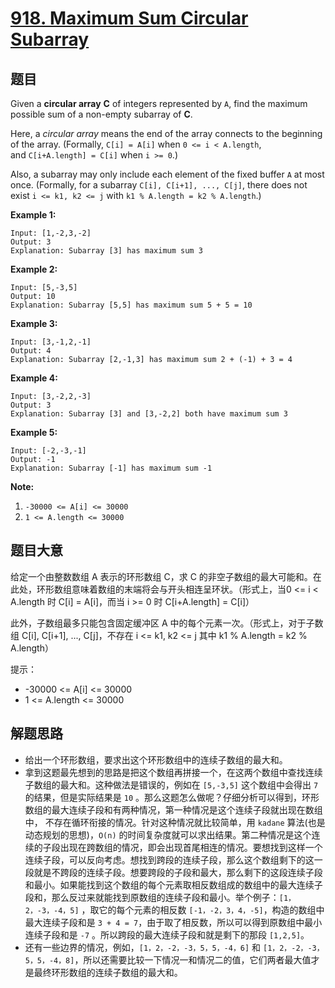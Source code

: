 # [918. Maximum Sum Circular Subarray](https://leetcode.com/problems/maximum-sum-circular-subarray/)


## 题目

Given a **circular array** **C** of integers represented by `A`, find the maximum possible sum of a non-empty subarray of **C**.

Here, a *circular array* means the end of the array connects to the beginning of the array. (Formally, `C[i] = A[i]` when `0 <= i < A.length`, and `C[i+A.length] = C[i]` when `i >= 0`.)

Also, a subarray may only include each element of the fixed buffer `A` at most once. (Formally, for a subarray `C[i], C[i+1], ..., C[j]`, there does not exist `i <= k1, k2 <= j` with `k1 % A.length = k2 % A.length`.)

**Example 1:**

    Input: [1,-2,3,-2]
    Output: 3
    Explanation: Subarray [3] has maximum sum 3

**Example 2:**

    Input: [5,-3,5]
    Output: 10
    Explanation: Subarray [5,5] has maximum sum 5 + 5 = 10

**Example 3:**

    Input: [3,-1,2,-1]
    Output: 4
    Explanation: Subarray [2,-1,3] has maximum sum 2 + (-1) + 3 = 4

**Example 4:**

    Input: [3,-2,2,-3]
    Output: 3
    Explanation: Subarray [3] and [3,-2,2] both have maximum sum 3

**Example 5:**

    Input: [-2,-3,-1]
    Output: -1
    Explanation: Subarray [-1] has maximum sum -1

**Note:**

1. `-30000 <= A[i] <= 30000`
2. `1 <= A.length <= 30000`


## 题目大意

给定一个由整数数组 A 表示的环形数组 C，求 C 的非空子数组的最大可能和。在此处，环形数组意味着数组的末端将会与开头相连呈环状。（形式上，当0 <= i < A.length 时 C[i] = A[i]，而当 i >= 0 时 C[i+A.length] = C[i]）

此外，子数组最多只能包含固定缓冲区 A 中的每个元素一次。（形式上，对于子数组 C[i], C[i+1], ..., C[j]，不存在 i <= k1, k2 <= j 其中 k1 % A.length = k2 % A.length）

提示：

- -30000 <= A[i] <= 30000
- 1 <= A.length <= 30000


## 解题思路


- 给出一个环形数组，要求出这个环形数组中的连续子数组的最大和。
- 拿到这题最先想到的思路是把这个数组再拼接一个，在这两个数组中查找连续子数组的最大和。这种做法是错误的，例如在 `[5,-3,5]` 这个数组中会得出 `7` 的结果，但是实际结果是 `10` 。那么这题怎么做呢？仔细分析可以得到，环形数组的最大连续子段和有两种情况，第一种情况是这个连续子段就出现在数组中， 不存在循环衔接的情况。针对这种情况就比较简单，用 `kadane` 算法(也是动态规划的思想)，`O(n)` 的时间复杂度就可以求出结果。第二种情况是这个连续的子段出现在跨数组的情况，即会出现首尾相连的情况。要想找到这样一个连续子段，可以反向考虑。想找到跨段的连续子段，那么这个数组剩下的这一段就是不跨段的连续子段。想要跨段的子段和最大，那么剩下的这段连续子段和最小。如果能找到这个数组的每个元素取相反数组成的数组中的最大连续子段和，那么反过来就能找到原数组的连续子段和最小。举个例子：`[1，2，-3，-4，5]` ，取它的每个元素的相反数 `[-1，-2，3，4，-5]`，构造的数组中最大连续子段和是 `3 + 4 = 7`，由于取了相反数，所以可以得到原数组中最小连续子段和是 `-7` 。所以跨段的最大连续子段和就是剩下的那段 `[1,2,5]`。
- 还有一些边界的情况，例如，`[1，2，-2，-3，5，5，-4，6]` 和 `[1，2，-2，-3，5，5，-4，8]`，所以还需要比较一下情况一和情况二的值，它们两者最大值才是最终环形数组的连续子数组的最大和。
